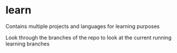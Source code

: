 # learn
Contains multiple projects and languages for learning purposes

Look through the branches of the repo to look at the current running learning branches
